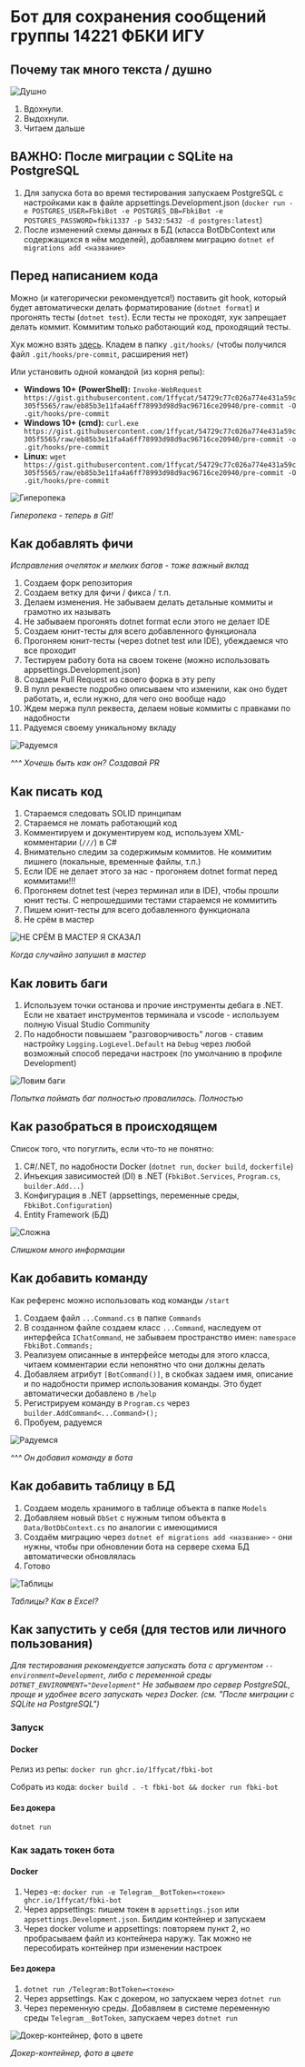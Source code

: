 # Бот для сохранения сообщений группы 14221 ФБКИ ИГУ

## Почему так много текста / душно
![Душно](https://media1.tenor.com/m/efTuGQciB3cAAAAC/%D0%B4%D1%83%D1%88%D0%BD%D0%BE-%D0%B4%D1%83%D1%85%D0%BE%D1%82%D0%B0.gif)
1. Вдохнули.
2. Выдохнули.
3. Читаем дальше

## ВАЖНО: После миграции с SQLite на PostgreSQL
1. Для запуска бота во время тестирования запускаем PostgreSQL с настройками как в файле appsettings.Development.json (`docker run -e POSTGRES_USER=FbkiBot -e POSTGRES_DB=FbkiBot -e POSTGRES_PASSWORD=fbki1337 -p 5432:5432 -d postgres:latest`)
2. После изменений схемы данных в БД (класса BotDbContext или содержащихся в нём моделей), добавляем миграцию `dotnet ef migrations add <название>`

## Перед написанием кода
Можно (и категорически рекомендуется!) поставить git hook, который будет автоматически делать форматирование (`dotnet format`) и прогонять тесты (`dotnet test`). Если тесты не проходят, хук запрещает делать коммит. Коммитим только работающий код, проходящий тесты.

Хук можно взять [здесь](https://gist.github.com/1ffycat/54729c77c026a774e431a59c305f5565). Кладем в папку `.git/hooks/` (чтобы получился файл `.git/hooks/pre-commit`, расширения нет)

Или установить одной командой (из корня репы):
- **Windows 10+ (PowerShell):** `Invoke-WebRequest https://gist.githubusercontent.com/1ffycat/54729c77c026a774e431a59c305f5565/raw/eb85b3e11fa4a6ff78993d98d9ac96716ce20940/pre-commit -O .git/hooks/pre-commit`
- **Windows 10+ (cmd):** `curl.exe https://gist.githubusercontent.com/1ffycat/54729c77c026a774e431a59c305f5565/raw/eb85b3e11fa4a6ff78993d98d9ac96716ce20940/pre-commit -o .git/hooks/pre-commit`
- **Linux:** `wget https://gist.githubusercontent.com/1ffycat/54729c77c026a774e431a59c305f5565/raw/eb85b3e11fa4a6ff78993d98d9ac96716ce20940/pre-commit -O .git/hooks/pre-commit`

![Гиперопека](https://media1.tenor.com/m/EjSgVuIVEM8AAAAd/monjjunirawr-cat-mom.gif)

_Гиперопека - теперь в Git!_

## Как добавлять фичи
_Исправления очепяток и мелких багов - тоже важный вклад_
1. Создаем форк репозитория
2. Создаем ветку для фичи / фикса / т.п.
3. Делаем изменения. Не забываем делать детальные коммиты и грамотно их называть
4. Не забываем прогонять dotnet format если этого не делает IDE
5. Создаем юнит-тесты для всего добавленного функционала
6. Прогоняем юнит-тесты (через dotnet test или IDE), убеждаемся что все проходит
7. Тестируем работу бота на своем токене (можно использовать appsettings.Development.json)
8. Создаем Pull Request из своего форка в эту репу
9. В пулл реквесте подробно описываем что изменили, как оно будет работать, и, если нужно, для чего оно вообще надо
10. Ждем мержа пулл реквеста, делаем новые коммиты с правками по надобности
11. Радуемся своему уникальному вкладу

![Радуемся](https://media.tenor.com/Nx5Dg2lKTtQAAAAi/cat-jump-happy-happy-happy.gif)

_^^^ Хочешь быть как он? Создавай PR_

## Как писать код
1. Стараемся следовать SOLID принципам
2. Стараемся не ломать работающий код
3. Комментируем и документируем код, используем XML-комментарии (`///`) в C#
4. Внимательно следим за содержимым коммитов. Не коммитим лишнего (локальные, временные файлы, т.п.)
5. Если IDE не делает этого за нас - прогоняем dotnet format перед коммитами!!!
6. Прогоняем dotnet test (через терминал или в IDE), чтобы прошли юнит тесты. С непрошедшими тестами стараемся не коммитить
7. Пишем юнит-тесты для всего добавленного функционала
8. Не срём в мастер

![НЕ СРЁМ В МАСТЕР Я СКАЗАЛ](https://media.tenor.com/QUSMUwP4DX4AAAAi/plink-cat-blink.gif)

_Когда случайно запушил в мастер_

## Как ловить баги
1. Используем точки останова и прочие инструменты дебага в .NET. Если не хватает инструментов терминала и vscode - используем полную Visual Studio Community
2. По надобности повышаем "разговорчивость" логов - ставим настройку `Logging.LogLevel.Default` на `Debug` через любой возможный способ передачи настроек (по умолчанию в профиле Development)

![Ловим баги](https://media1.tenor.com/m/0suZIgRC6IQAAAAd/cat-scared.gif)

_Попытка поймать баг полностью провалилась. Полностью_

## Как разобраться в происходящем
Список того, что погуглить, если что-то не понятно:
1. C#/.NET, по надобности Docker (`dotnet run`, `docker build`, `dockerfile`)
2. Инъекция зависимостей (DI) в .NET (`FbkiBot.Services`, `Program.cs`, `builder.Add...`)
3. Конфигурация в .NET (appsettings, переменные среды, `FbkiBot.Configuration`)
4. Entity Framework (БД)

![Сложна](https://media.tenor.com/Mow3BwJQLc8AAAAi/cat-cat-meme.gif)

_Слишком много информации_

## Как добавить команду
Как референс можно использовать код команды `/start`
1. Создаем файл `...Command.cs` в папке `Commands`
2. В созданном файле создаем класс `...Command`, наследуем от интерфейса `IChatCommand`, не забываем пространство имен: `namespace FbkiBot.Commands;`
3. Реализуем описанные в интерфейсе методы для этого класса, читаем комментарии если непонятно что они должны делать
4. Добавляем атрибут `[BotCommand()]`, в скобках задаем имя, описание и по надобности пример использования команды. Это будет автоматически добавлено в `/help`
5. Регистрируем команду в `Program.cs` через `builder.AddCommand<...Command>();`
6. Пробуем, радуемся

![Радуемся](https://media.tenor.com/Gz408T11T8gAAAAi/wiggle-cat-wiggle.gif)

_^^^ Он добавил команду в бота_

## Как добавить таблицу в БД
1. Создаем модель хранимого в таблице объекта в папке `Models`
2. Добавляем новый `DbSet` с нужным типом объекта в `Data/BotDbContext.cs` по аналогии с имеющимися
3. Создаём миграцию через `dotnet ef migrations add <название>` - они нужны, чтобы при обновлении бота на сервере схема БД автоматически обновлялась
4. Готово

![Таблицы](https://media1.tenor.com/m/oTeBa4EVepMAAAAd/business-cat-working.gif)

_Таблицы? Как в Excel?_

## Как запустить у себя (для тестов или личного пользования)

_Для тестирования рекомендуется запускать бота с аргументом `--environment=Development`, либо с переменной среды `DOTNET_ENVIRONMENT="Development"`_
_Не забываем про сервер PostgreSQL, проще и удобнее всего запускать через Docker. (см. "После миграции с SQLite на PostgreSQL")_

### Запуск
#### Docker 
Релиз из репы: `docker run ghcr.io/1ffycat/fbki-bot`

Собрать из кода: `docker build . -t fbki-bot && docker run fbki-bot`

#### Без докера
`dotnet run`

### Как задать токен бота
#### Docker
1. Через -e: `docker run -e Telegram__BotToken=<токен> ghcr.io/1ffycat/fbki-bot`
2. Через appsettings: пишем токен в `appsettings.json` или `appsettings.Development.json`. Билдим контейнер и запускаем
3. Через docker volume и appsettings: повторяем пункт 2, но пробрасываем файл из контейнера наружу. Так можно не пересобирать контейнер при изменении настроек

#### Без докера
1. `dotnet run /Telegram:BotToken=<токен>`
2. Через appsettings. Как с докером, но запускаем через `dotnet run`
3. Через переменную среды. Добавляем в системе переменную среды `Telegram__BotToken`, запускаем через `dotnet run`


![Докер-контейнер, фото в цвете](https://media1.tenor.com/m/0kT25AKiz3cAAAAd/fast-cat.gif)

_Докер-контейнер, фото в цвете_
